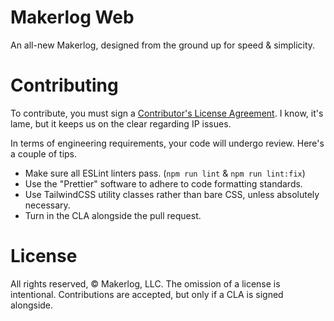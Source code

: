 # Makerlog Web

An all-new Makerlog, designed from the ground up for speed & simplicity.

# Contributing

To contribute, you must sign a [Contributor's License Agreement](https://docs.google.com/document/d/1pLSPpzOQKFnkv1Stcq5rUVPiXixeYEXRiRAlGO6BOeM/edit?usp=sharing). I know, it's lame, but it keeps us on the clear regarding IP issues.

In terms of engineering requirements, your code will undergo review. Here's a couple of tips.

-   Make sure all ESLint linters pass. (`npm run lint` & `npm run lint:fix`)
-   Use the "Prettier" software to adhere to code formatting standards.
-   Use TailwindCSS utility classes rather than bare CSS, unless absolutely necessary.
-   Turn in the CLA alongside the pull request.

# License

All rights reserved, © Makerlog, LLC. The omission of a license is intentional. Contributions are accepted, but only if a CLA is signed alongside.

